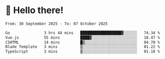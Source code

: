 # 👋 Hello there!

<!--START_SECTION:waka-->

```txt
From: 30 September 2025 - To: 07 October 2025

Go               3 hrs 44 mins   ██████████████████▓░░░░░░   74.34 %
Vue.js           55 mins         ████▓░░░░░░░░░░░░░░░░░░░░   18.47 %
CSHTML           14 mins         █▒░░░░░░░░░░░░░░░░░░░░░░░   04.70 %
Blade Template   3 mins          ▒░░░░░░░░░░░░░░░░░░░░░░░░   01.22 %
TypeScript       3 mins          ▒░░░░░░░░░░░░░░░░░░░░░░░░   01.18 %
```

<!--END_SECTION:waka-->

